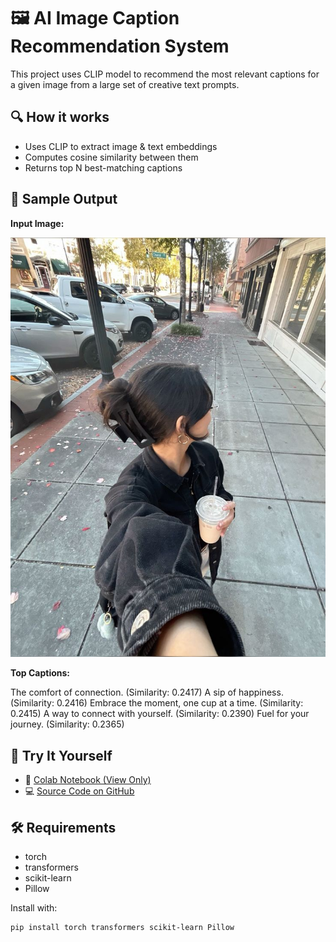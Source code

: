 # 🖼️ AI Image Caption Recommendation System

This project uses CLIP model to recommend the most relevant captions for a given image from a large set of creative text prompts.

## 🔍 How it works
- Uses CLIP to extract image & text embeddings
- Computes cosine similarity between them
- Returns top N best-matching captions

## 📸 Sample Output

**Input Image:**

![Tea Cup](images/coffee.jpg)

**Top Captions:**

The comfort of connection. (Similarity: 0.2417)
A sip of happiness. (Similarity: 0.2416)
Embrace the moment, one cup at a time. (Similarity: 0.2415)
A way to connect with yourself. (Similarity: 0.2390)
Fuel for your journey. (Similarity: 0.2365)

## 🚀 Try It Yourself

- 📒 [Colab Notebook (View Only)](https://colab.research.google.com/drive/1JrkDEn_2YSEBb4Mx2ukQAFIC9fUSPE2x?usp=sharing)
- 💻 [Source Code on GitHub](https://github.com/your-username/ai-image-caption-recommender)

## 🛠️ Requirements

- torch
- transformers
- scikit-learn
- Pillow

Install with:

```bash
pip install torch transformers scikit-learn Pillow